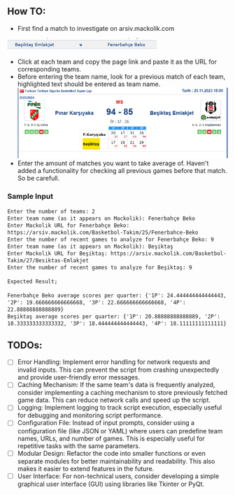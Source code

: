 ## How TO:

- First find a match to investigate on arsiv.mackolik.com

![img_1.png](img_1.png)

- Click at each team and copy the page link and paste it as the URL for corresponding teams.
- Before entering the team name, look for a previous match of each team, highlighted text should be entered as team
  name.
  ![img.png](img.png)
- Enter the amount of matches you want to take average of. Haven't added a functionality for checking all previous games
  before that match. So be carefull.

### Sample Input

```
Enter the number of teams: 2
Enter team name (as it appears on Mackolik): Fenerbahçe Beko
Enter Mackolik URL for Fenerbahçe Beko: https://arsiv.mackolik.com/Basketbol-Takim/25/Fenerbahce-Beko
Enter the number of recent games to analyze for Fenerbahçe Beko: 9
Enter team name (as it appears on Mackolik): Beşiktaş
Enter Mackolik URL for Beşiktaş: https://arsiv.mackolik.com/Basketbol-Takim/27/Besiktas-Emlakjet
Enter the number of recent games to analyze for Beşiktaş: 9

Expected Result;

Fenerbahçe Beko average scores per quarter: {'1P': 24.444444444444443, '2P': 19.666666666666668, '3P': 22.666666666666668, '4P': 22.88888888888889}
Beşiktaş average scores per quarter: {'1P': 20.88888888888889, '2P': 18.333333333333332, '3P': 18.444444444444443, '4P': 18.11111111111111}
```

## TODOs:

- [ ] Error Handling: Implement error handling for network requests and invalid inputs. This can prevent the script from
  crashing unexpectedly and provide user-friendly error messages.
- [ ] Caching Mechanism: If the same team's data is frequently analyzed, consider implementing a caching mechanism to
  store previously fetched game data. This can reduce network calls and speed up the script.
- [ ] Logging: Implement logging to track script execution, especially useful for debugging and monitoring script
  performance.
- [ ] Configuration File: Instead of input prompts, consider using a configuration file (like JSON or YAML) where users
  can predefine team names, URLs, and number of games. This is especially useful for repetitive tasks with the same
  parameters.
- [ ] Modular Design: Refactor the code into smaller functions or even separate modules for better maintainability and
  readability. This also makes it easier to extend features in the future.
- [ ] User Interface: For non-technical users, consider developing a simple graphical user interface (GUI) using
  libraries like Tkinter or PyQt.

